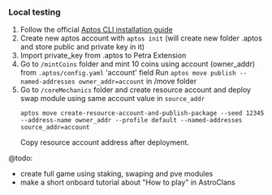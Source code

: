### Local testing

1. Follow the official [Aptos CLI installation guide](https://aptos.dev/tools/install-cli/)
2. Create new aptos account with `aptos init` (will create new folder .aptos and store public and private key in it)
3. Import private_key from .aptos to Petra Extension
4. Go to `/mintCoins` folder and mint 10 coins using account (owner_addr) from `.aptos/config.yaml` 'account' field 
    Run `aptos move publish --named-addresses owner_addr=account` in /move folder
5. Go to `/coreMechanics` folder and create resource account and deploy swap module using same account value in `source_addr`
    ```
    aptos move create-resource-account-and-publish-package --seed 12345 --address-name owner_addr --profile default --named-addresses source_addr=account
    ```
    Copy resource account address after deployment.


@todo:
- create full game using staking, swaping and pve modules
- make a short onboard tutorial about "How to play" in AstroClans

